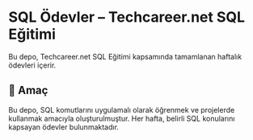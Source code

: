 # SQL Ödevler – Techcareer.net SQL Eğitimi

Bu depo, Techcareer.net SQL Eğitimi kapsamında tamamlanan haftalık ödevleri içerir.

## 🎯 Amaç

Bu depo, SQL komutlarını uygulamalı olarak öğrenmek ve projelerde kullanmak amacıyla oluşturulmuştur. Her hafta, belirli SQL konularını kapsayan ödevler bulunmaktadır.
